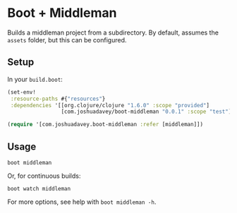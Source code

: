 # Boot + Middleman

Builds a middleman project from a subdirectory. By default, assumes the
`assets` folder, but this can be configured.

## Setup

In your `build.boot`:

``` clojure
(set-env!
 :resource-paths #{"resources"}
 :dependencies '[[org.clojure/clojure "1.6.0" :scope "provided"]
                 [com.joshuadavey/boot-middleman "0.0.1" :scope "test"]])

(require '[com.joshuadavey.boot-middleman :refer [middleman]])
```

## Usage

```
boot middleman
```

Or, for continuous builds:

```
boot watch middleman
```

For more options, see help with `boot middleman -h`.
